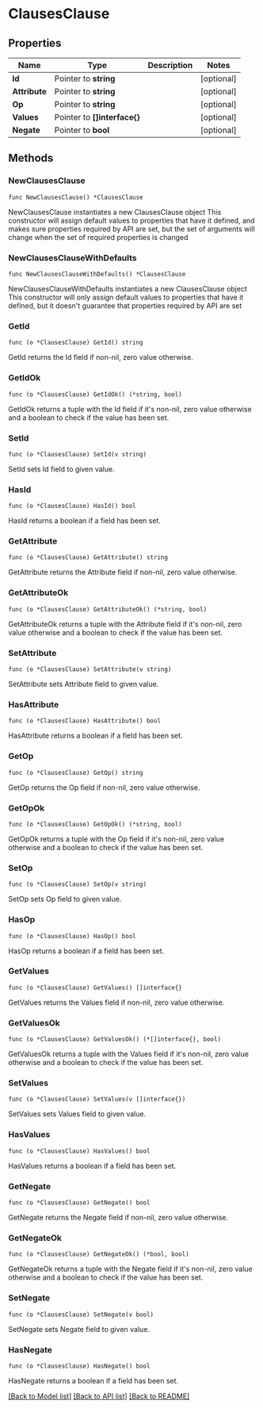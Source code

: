 # ClausesClause

## Properties

Name | Type | Description | Notes
------------ | ------------- | ------------- | -------------
**Id** | Pointer to **string** |  | [optional] 
**Attribute** | Pointer to **string** |  | [optional] 
**Op** | Pointer to **string** |  | [optional] 
**Values** | Pointer to **[]interface{}** |  | [optional] 
**Negate** | Pointer to **bool** |  | [optional] 

## Methods

### NewClausesClause

`func NewClausesClause() *ClausesClause`

NewClausesClause instantiates a new ClausesClause object
This constructor will assign default values to properties that have it defined,
and makes sure properties required by API are set, but the set of arguments
will change when the set of required properties is changed

### NewClausesClauseWithDefaults

`func NewClausesClauseWithDefaults() *ClausesClause`

NewClausesClauseWithDefaults instantiates a new ClausesClause object
This constructor will only assign default values to properties that have it defined,
but it doesn't guarantee that properties required by API are set

### GetId

`func (o *ClausesClause) GetId() string`

GetId returns the Id field if non-nil, zero value otherwise.

### GetIdOk

`func (o *ClausesClause) GetIdOk() (*string, bool)`

GetIdOk returns a tuple with the Id field if it's non-nil, zero value otherwise
and a boolean to check if the value has been set.

### SetId

`func (o *ClausesClause) SetId(v string)`

SetId sets Id field to given value.

### HasId

`func (o *ClausesClause) HasId() bool`

HasId returns a boolean if a field has been set.

### GetAttribute

`func (o *ClausesClause) GetAttribute() string`

GetAttribute returns the Attribute field if non-nil, zero value otherwise.

### GetAttributeOk

`func (o *ClausesClause) GetAttributeOk() (*string, bool)`

GetAttributeOk returns a tuple with the Attribute field if it's non-nil, zero value otherwise
and a boolean to check if the value has been set.

### SetAttribute

`func (o *ClausesClause) SetAttribute(v string)`

SetAttribute sets Attribute field to given value.

### HasAttribute

`func (o *ClausesClause) HasAttribute() bool`

HasAttribute returns a boolean if a field has been set.

### GetOp

`func (o *ClausesClause) GetOp() string`

GetOp returns the Op field if non-nil, zero value otherwise.

### GetOpOk

`func (o *ClausesClause) GetOpOk() (*string, bool)`

GetOpOk returns a tuple with the Op field if it's non-nil, zero value otherwise
and a boolean to check if the value has been set.

### SetOp

`func (o *ClausesClause) SetOp(v string)`

SetOp sets Op field to given value.

### HasOp

`func (o *ClausesClause) HasOp() bool`

HasOp returns a boolean if a field has been set.

### GetValues

`func (o *ClausesClause) GetValues() []interface{}`

GetValues returns the Values field if non-nil, zero value otherwise.

### GetValuesOk

`func (o *ClausesClause) GetValuesOk() (*[]interface{}, bool)`

GetValuesOk returns a tuple with the Values field if it's non-nil, zero value otherwise
and a boolean to check if the value has been set.

### SetValues

`func (o *ClausesClause) SetValues(v []interface{})`

SetValues sets Values field to given value.

### HasValues

`func (o *ClausesClause) HasValues() bool`

HasValues returns a boolean if a field has been set.

### GetNegate

`func (o *ClausesClause) GetNegate() bool`

GetNegate returns the Negate field if non-nil, zero value otherwise.

### GetNegateOk

`func (o *ClausesClause) GetNegateOk() (*bool, bool)`

GetNegateOk returns a tuple with the Negate field if it's non-nil, zero value otherwise
and a boolean to check if the value has been set.

### SetNegate

`func (o *ClausesClause) SetNegate(v bool)`

SetNegate sets Negate field to given value.

### HasNegate

`func (o *ClausesClause) HasNegate() bool`

HasNegate returns a boolean if a field has been set.


[[Back to Model list]](../README.md#documentation-for-models) [[Back to API list]](../README.md#documentation-for-api-endpoints) [[Back to README]](../README.md)


